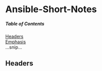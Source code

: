 # Ansible-Short-Notes
##### Table of Contents  
[Headers](#headers)  
[Emphasis](#emphasis)  
...snip...    
<a name="headers"/>
## Headers
